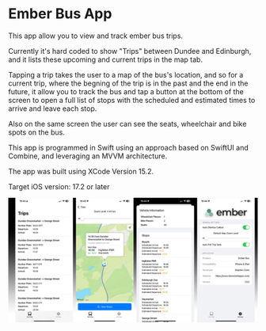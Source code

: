 #  Ember Bus App

This app allow you to view and track ember bus trips. 

Currently it's hard coded to show "Trips" between Dundee and Edinburgh, and it lists these upcoming and current trips in the map tab.
 
Tapping a trip takes the user to a map of the bus's location, and so for a current trip, where the begning of the trip is in the past and the end in the future, it allow you to track the bus and tap a button at the bottom of the screen to open a full list of stops with the scheduled and estimated times to arrive and leave each stop.

Also on the same screen the user can see the seats, wheelchair and bike spots on the bus. 


This app is programmed in Swift using an approach based on SwiftUI and Combine, and leveraging an MVVM architecture. 

The app was built using XCode Version 15.2.

Target iOS version: 17.2 or later


![Bus Map](screen-grab.jpg)
